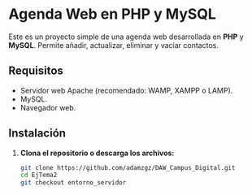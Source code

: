 # Agenda Web en PHP y MySQL

Este es un proyecto simple de una agenda web desarrollada en **PHP** y **MySQL**. Permite añadir, actualizar, eliminar y vaciar contactos.

## Requisitos

- Servidor web Apache (recomendado: WAMP, XAMPP o LAMP).
- MySQL.
- Navegador web.

## Instalación

1. **Clona el repositorio o descarga los archivos:**
   ```bash
   git clone https://github.com/adamzgz/DAW_Campus_Digital.git
   cd EjTema2
   git checkout entorno_servidor


